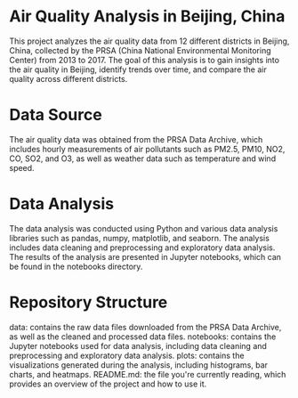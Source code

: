 # Air Quality Analysis in Beijing, China
This project analyzes the air quality data from 12 different districts in Beijing, China, collected by the PRSA (China National Environmental Monitoring Center) from 2013 to 2017. The goal of this analysis is to gain insights into the air quality in Beijing, identify trends over time, and compare the air quality across different districts.

# Data Source
The air quality data was obtained from the PRSA Data Archive, which includes hourly measurements of air pollutants such as PM2.5, PM10, NO2, CO, SO2, and O3, as well as weather data such as temperature and wind speed.

# Data Analysis
The data analysis was conducted using Python and various data analysis libraries such as pandas, numpy, matplotlib, and seaborn. The analysis includes data cleaning and preprocessing and exploratory data analysis. The results of the analysis are presented in Jupyter notebooks, which can be found in the notebooks directory.

# Repository Structure
data: contains the raw data files downloaded from the PRSA Data Archive, as well as the cleaned and processed data files.
notebooks: contains the Jupyter notebooks used for data analysis, including data cleaning and preprocessing and exploratory data analysis.
plots: contains the visualizations generated during the analysis, including histograms, bar charts, and heatmaps.
README.md: the file you're currently reading, which provides an overview of the project and how to use it.
